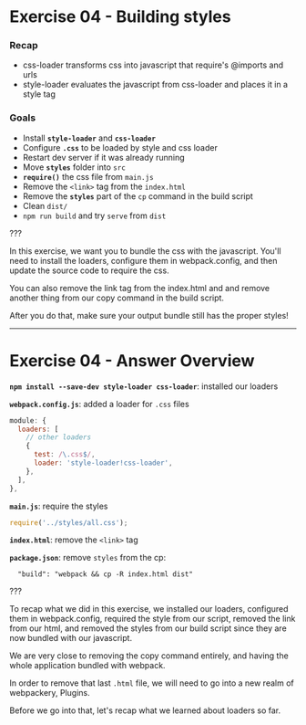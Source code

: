 # Exercise 04 - Building styles

### Recap

- css-loader transforms css into javascript that require's @imports and urls
- style-loader evaluates the javascript from css-loader and places it in a style tag

### Goals

- Install **`style-loader`** and **`css-loader`**
- Configure **`.css`** to be loaded by style and css loader
- Restart dev server if it was already running
- Move **`styles`** folder into `src`
- **`require()`** the css file from `main.js`
- Remove the `<link>` tag from the `index.html`
- Remove the **`styles`** part of the `cp` command in the build script
- Clean `dist/`
- `npm run build` and try `serve` from `dist`

???

In this exercise, we want you to bundle the css with the javascript.  You'll need to install the loaders, configure them in webpack.config, and then update the source code to require the css.

You can also remove the link tag from the index.html and and remove another
thing from our copy command in the build script.

After you do that, make sure your output bundle still has the proper styles!

---

# Exercise 04 - Answer Overview

**`npm install --save-dev style-loader css-loader`**: installed our loaders

**`webpack.config.js`**: added a loader for `.css` files

```js
module: {
  loaders: [
    // other loaders
    {
      test: /\.css$/,
      loader: 'style-loader!css-loader',
    },
  ],
},
```

**`main.js`**: require the styles

```js
require('../styles/all.css');
```

**`index.html`**: remove the `<link>` tag

**`package.json`**: remove `styles` from the cp:
```
  "build": "webpack && cp -R index.html dist"
```

???

To recap what we did in this exercise, we installed our loaders, configured them in webpack.config, required the style from our script, removed the link from our html, and removed the styles from our build script since they are now bundled with our javascript.

We are very close to removing the copy command entirely, and having the whole application bundled with webpack.

In order to remove that last `.html` file, we will need to go into a new realm of webpackery, Plugins.

Before we go into that, let's recap what we learned about loaders so far.
